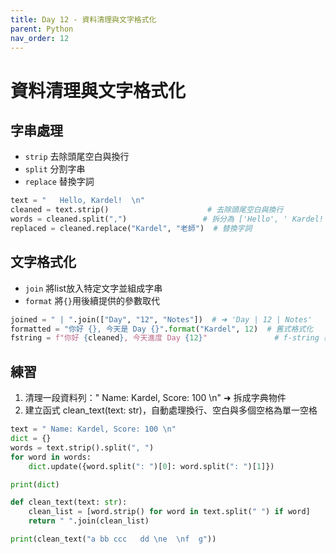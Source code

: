 ```yaml
---
title: Day 12 - 資料清理與文字格式化
parent: Python
nav_order: 12
---
```


# 資料清理與文字格式化

## 字串處理

- `strip` 去除頭尾空白與換行
- `split` 分割字串
- `replace` 替換字詞

```python
text = "   Hello, Kardel!  \n"
cleaned = text.strip()                      # 去除頭尾空白與換行
words = cleaned.split(",")                 # 拆分為 ['Hello', ' Kardel!']
replaced = cleaned.replace("Kardel", "老師")  # 替換字詞
```

## 文字格式化

- `join` 將list放入特定文字並組成字串
- `format` 將`{}`用後續提供的參數取代

```python
joined = " | ".join(["Day", "12", "Notes"])  # ➜ 'Day | 12 | Notes'
formatted = "你好 {}, 今天是 Day {}".format("Kardel", 12)  # 舊式格式化
fstring = f"你好 {cleaned}, 今天進度 Day {12}"               # f-string 格式化
```

## 練習

1. 清理一段資料列：" Name: Kardel, Score: 100 \n" ➜ 拆成字典物件
2. 建立函式 clean_text(text: str)，自動處理換行、空白與多個空格為單一空格

```python
text = " Name: Kardel, Score: 100 \n"
dict = {}
words = text.strip().split(", ")
for word in words:
    dict.update({word.split(": ")[0]: word.split(": ")[1]})

print(dict)

def clean_text(text: str):
    clean_list = [word.strip() for word in text.split(" ") if word]
    return " ".join(clean_list)

print(clean_text("a bb ccc   dd \ne  \nf  g"))
```
